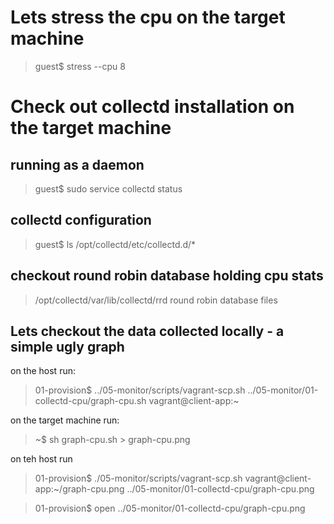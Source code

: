 # Lets stress the cpu on the target machine

>guest$ stress --cpu 8

# Check out collectd installation on the target machine

## running as a daemon

>guest$ sudo service collectd status

## collectd configuration

>guest$ ls /opt/collectd/etc/collectd.d/*

## checkout round robin database holding cpu stats

> /opt/collectd/var/lib/collectd/rrd round robin database files

## Lets checkout the data collected locally - a simple ugly graph

on the host run:
> 01-provision$ ../05-monitor/scripts/vagrant-scp.sh ../05-monitor/01-collectd-cpu/graph-cpu.sh vagrant@client-app:~

on the target machine run:
>~$ sh graph-cpu.sh > graph-cpu.png

on teh host run
>01-provision$ ./05-monitor/scripts/vagrant-scp.sh vagrant@client-app:~/graph-cpu.png ../05-monitor/01-collectd-cpu/graph-cpu.png

>01-provision$ open ../05-monitor/01-collectd-cpu/graph-cpu.png

